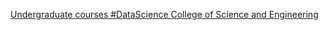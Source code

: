 [Undergraduate courses   #DataScience   College of Science and Engineering](https://qi.tc/qi/118407)